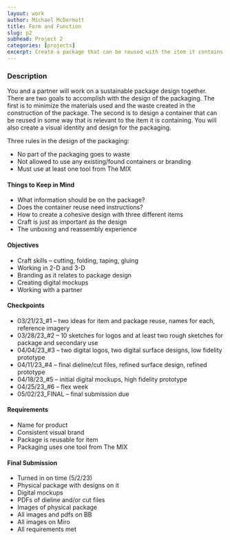 ```yaml
---
layout: work
author: Michael McDermott
title: Form and Function
slug: p2
subhead: Project 2
categories: [projects]
excerpt: Create a package that can be reused with the item it contains.
---
```

### Description
You and a partner will work on a sustainable package design together. There are two goals to accomplish with the design of the packaging. The first is to minimize the materials used and the waste created in the construction of the package. The second is to design a container that can be reused in some way that is relevant to the item it is containing. You will also create a visual identity and design for the packaging.

Three rules in the design of the packaging:
- No part of the packaging goes to waste
- Not allowed to use any existing/found containers or branding
- Must use at least one tool from The MIX

#### Things to Keep in Mind
* What information should be on the package?
* Does the container reuse need instructions?
* How to create a cohesive design with three different items
* Craft is just as important as the design
* The unboxing and reassembly experience

#### Objectives
* Craft skills – cutting, folding, taping, gluing
* Working in 2-D and 3-D
* Branding as it relates to package design
* Creating digital mockups
* Working with a partner

#### Checkpoints
* <span class="due">03/21/23_#1</span> &ndash; two ideas for item and package reuse, names for each, reference imagery
* <span class="due">03/28/23_#2</span> &ndash; 10 sketches for logos and at least two rough sketches for package and secondary use
* <span class="due">04/04/23_#3</span> &ndash; two digital logos, two digital surface designs, low fidelity prototype
* <span class="due">04/11/23_#4</span> &ndash; final dieline/cut files, refined surface design, refined prototype
* <span class="due">04/18/23_#5</span> &ndash; initial digital mockups, high fidelity prototype
* <span class="due">04/25/23_#6</span> &ndash; flex week
* <span class="due">05/02/23_FINAL</span> &ndash; final submission due

#### Requirements
* Name for product
* Consistent visual brand
* Package is reusable for item
* Packaging uses one tool from The MIX

#### Final Submission
* Turned in on time (5/2/23)
* Physical package with designs on it
* Digital mockups
* PDFs of dieline and/or cut files
* Images of physical package
* All images and pdfs on BB
* All images on Miro
* All requirements met
